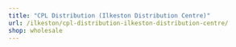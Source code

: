 ```yaml
---
title: "CPL Distribution (Ilkeston Distribution Centre)"
url: /ilkeston/cpl-distribution-ilkeston-distribution-centre/
shop: wholesale
---
```

